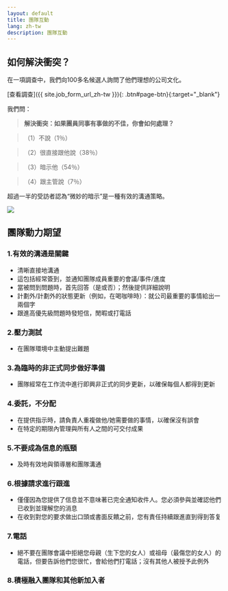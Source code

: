 ```yaml
---
layout: default
title: 團隊互動
lang: zh-tw
description: 團隊互動
---
```




## 如何解決衝突？

在一項調查中，我們向100多名候選人詢問了他們理想的公司文化。

[查看調查]({{ site.job_form_url_zh-tw }}){: .btn#page-btn}{:target="_blank"}


我們問：

> **解決衝突：如果團員同事有事做的不佳，你會如何處理？**

>（1）不說（1％）

>（2）很直接跟他說（38％）

>（3）暗示他（54％）

>（4）跟主管說（7％）

超過一半的受訪者認為“微妙的暗示”是一種有效的溝通策略。

<a href='https://photos.google.com/share/AF1QipM47q4pqlMTaKKJDTh0Bj8GOu3Rjs2-lON_bXwZz-MnlTrSzDYWgnW5nC_9pwgcbQ?key=ZWJEcVlfQlJoQXRCbEZuWEVLLUhDNGhVcDF3ZUdB&source=ctrlq.org' target="_blank"><img src='https://lh3.googleusercontent.com/hnO54C8BPl93Di8DGk3YKgwXxSPygzRJkEqImI_aoOLYosbEmuJ1c1wfj_w-P951RbVjgtwd67ViE4oPlTpQM_xkfmTObOoXag4eReGgFcRGZJc0rTXsEKgY_40Zw59T2J9V3djVpg=w2400' /></a>

## 團隊動力期望

### 1.有效的溝通是關鍵
* 清晰直接地溝通
* 這包括經常簽到，並通知團隊成員重要的會議/事件/進度
* 當被問到問題時，首先回答（是或否）；然後提供詳細說明
* 計劃外/計劃外的狀態更新（例如，在喝咖啡時）：就公司最重要的事情給出一兩個字
* 跟進高優先級問題時發短信，閒暇或打電話

### 2.壓力測試
* 在團隊環境中主動提出難題

### 3.為臨時的非正式同步做好準備
* 團隊經常在工作流中進行即興非正式的同步更新，以確保每個人都得到更新

### 4.委託，不分配
* 在提供指示時，請負責人重複做他/她需要做的事情，以確保沒有誤會
* 在特定的期限內管理與所有人之間的可交付成果

### 5.不要成為信息的瓶頸
* 及時有效地與領導層和團隊溝通

### 6.根據請求進行跟進
* 僅僅因為您提供了信息並不意味著已完全通知收件人。您必須參與並確認他們已收到並理解您的消息
* 在收到對您的要求做出口頭或書面反饋之前，您有責任持續跟進直到得到答复

### 7.電話
* 絕不要在團隊會議中拒絕您母親（生下您的女人）或祖母（最傷您的女人）的電話，但要告訴他們您很忙，會給他們打電話；沒有其他人被授予此例外

### 8.積極融入團隊和其他新加入者

<br>

